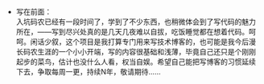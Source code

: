 * 写在前面：</br>入坑码农已经有一段时间了，学到了不少东西，也稍微体会到了写代码的魅力所在，——写到尽兴处真的是几天几夜难以自拔，吃饭睡觉都在想着代码。呵呵。闲话少叙，这个项目是我打算专门用来写技术博客的，也可能是我今后漫长码农生涯的一个小小开端，写的内容很基础和浅薄，毕竟自己还只是个刚刚起步的菜鸟，估计也没什么人看，权当自娱。希望自己能把写博客的习惯延续下去，争取每周一更，持续N年，敬请期待……